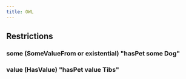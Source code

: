 ```yaml
---
title: OWL
---
```


## Restrictions
### some (SomeValueFrom or existential) "hasPet some Dog"
### value (HasValue) "hasPet value Tibs"
###
